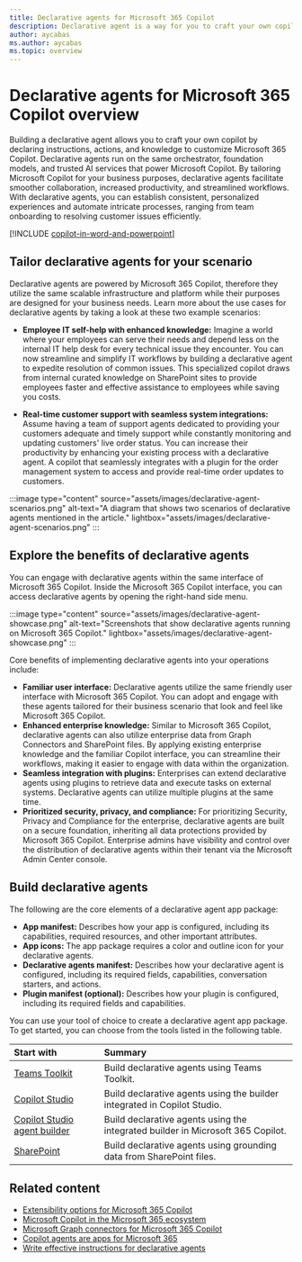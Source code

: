 ```yaml
---
title: Declarative agents for Microsoft 365 Copilot
description: Declarative agent is a way for you to craft your own copilot by declaring instructions, actions, and knowledge to customize Microsoft 365 Copilot.
author: aycabas
ms.author: aycabas
ms.topic: overview
---
```


# Declarative agents for Microsoft 365 Copilot overview

Building a declarative agent allows you to craft your own copilot by declaring instructions, actions, and knowledge to customize Microsoft 365 Copilot. Declarative agents run on the same orchestrator, foundation models, and trusted AI services that power Microsoft Copilot. By tailoring Microsoft Copilot for your business purposes, declarative agents facilitate smoother collaboration, increased productivity, and streamlined workflows. With declarative agents, you can establish consistent, personalized experiences and automate intricate processes, ranging from team onboarding to resolving customer issues efficiently.

[!INCLUDE [copilot-in-word-and-powerpoint](includes/copilot-in-word-and-powerpoint.md)]

## Tailor declarative agents for your scenario

Declarative agents are powered by Microsoft 365 Copilot, therefore they utilize the same scalable infrastructure and platform while their purposes are designed for your business needs. Learn more about the use cases for declarative agents by taking a look at these two example scenarios:

- **Employee IT self-help with enhanced knowledge:** Imagine a world where your employees can serve their needs and depend less on the internal IT help desk for every technical issue they encounter. You can now streamline and simplify IT workflows by building a declarative agent to expedite resolution of common issues. This specialized copilot draws from internal curated knowledge on SharePoint sites to provide employees faster and effective assistance to employees while saving you costs.

- **Real-time customer support with seamless system integrations:** Assume having a team of support agents dedicated to providing your customers adequate and timely support while constantly monitoring and updating customers' live order status. You can increase their productivity by enhancing your existing process with a declarative agent. A copilot that seamlessly integrates with a plugin for the order management system to access and provide real-time order updates to customers.

:::image type="content" source="assets/images/declarative-agent-scenarios.png" alt-text="A diagram that shows two scenarios of declarative agents mentioned in the article." lightbox="assets/images/declarative-agent-scenarios.png" :::

## Explore the benefits of declarative agents

You can engage with declarative agents within the same interface of Microsoft 365 Copilot. Inside the Microsoft 365 Copilot interface, you can access declarative agents by opening the right-hand side menu.

:::image type="content" source="assets/images/declarative-agent-showcase.png" alt-text="Screenshots that show declarative agents running on Microsoft 365 Copilot." lightbox="assets/images/declarative-agent-showcase.png" :::

Core benefits of implementing declarative agents into your operations include:

- **Familiar user interface:** Declarative agents utilize the same friendly user interface with Microsoft 365 Copilot. You can adopt and engage with these agents tailored for their business scenario that look and feel like Microsoft 365 Copilot.
- **Enhanced enterprise knowledge:** Similar to Microsoft 365 Copilot, declarative agents can also utilize enterprise data from Graph Connectors and SharePoint files. By applying existing enterprise knowledge and the familiar Copilot interface, you can streamline their workflows, making it easier to engage with data within the organization.
- **Seamless integration with plugins:** Enterprises can extend declarative agents using plugins to retrieve data and execute tasks on external systems. Declarative agents can utilize multiple plugins at the same time.
- **Prioritized security, privacy, and compliance:** For prioritizing Security, Privacy and Compliance for the enterprise, declarative agents are built on a secure foundation, inheriting all data protections provided by Microsoft 365 Copilot. Enterprise admins have visibility and control over the distribution of declarative agents within their tenant via the Microsoft Admin Center console.

## Build declarative agents

The following are the core elements of a declarative agent app package:

- **App manifest:** Describes how your app is configured, including its capabilities, required resources, and other important attributes.
- **App icons:** The app package requires a color and outline icon for your declarative agents.
- **Declarative agents manifest:** Describes how your declarative agent is configured, including its required fields, capabilities, conversation starters, and actions.
- **Plugin manifest (optional):** Describes how your plugin is configured, including its required fields and capabilities.

You can use your tool of choice to create a declarative agent app package. To get started, you can choose from the tools listed in the following table.

| **Start with** | **Summary** |
|:------------|:------------|
| [Teams Toolkit](./build-declarative-agents.yml) | Build declarative agents using Teams Toolkit. |
| [Copilot Studio](/microsoft-copilot-studio/microsoft-copilot-extend-copilot-extensions?context=/microsoft-365-copilot/extensibility/context) | Build declarative agents using the builder integrated in Copilot Studio. |
| [Copilot Studio agent builder](copilot-studio-agent-builder.md) | Build declarative agents using the integrated builder in Microsoft 365 Copilot. |
| [SharePoint](./build-declarative-agents.yml?tutorial-step=5) | Build declarative agents using grounding data from SharePoint files. |

## Related content

- [Extensibility options for Microsoft 365 Copilot](decision-guide.md)
- [Microsoft Copilot in the Microsoft 365 ecosystem](ecosystem.md)
- [Microsoft Graph connectors for Microsoft 365 Copilot](overview-graph-connector.md)
- [Copilot agents are apps for Microsoft 365](agents-are-apps.md)
- [Write effective instructions for declarative agents](declarative-agent-instructions.md)
